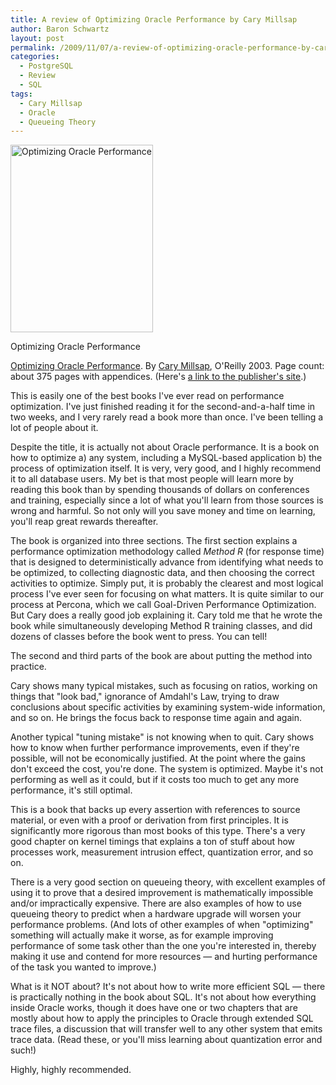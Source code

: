 ```yaml
---
title: A review of Optimizing Oracle Performance by Cary Millsap
author: Baron Schwartz
layout: post
permalink: /2009/11/07/a-review-of-optimizing-oracle-performance-by-cary-millsap/
categories:
  - PostgreSQL
  - Review
  - SQL
tags:
  - Cary Millsap
  - Oracle
  - Queueing Theory
---
```

<div id="attachment_1416" class="wp-caption alignleft" style="width: 238px">
  <a href="http://www.amazon.com/Optimizing-Oracle-Performance-Cary-Millsap/dp/059600527X?tag=xaprb-20"><img src="http://www.xaprb.com/blog/wp-content/uploads/2009/11/optimizing_oracle_performance-228x300.jpg" alt="Optimizing Oracle Performance" title="Optimizing Oracle Performance" width="228" height="300" class="size-medium wp-image-1416" /></a><p class="wp-caption-text">
    Optimizing Oracle Performance
  </p>
</div>

[Optimizing Oracle Performance][1]. By [Cary Millsap][2], O'Reilly 2003. Page count: about 375 pages with appendices. (Here's [a link to the publisher's site][3].)

This is easily one of the best books I've ever read on performance optimization. I've just finished reading it for the second-and-a-half time in two weeks, and I very rarely read a book more than once. I've been telling a lot of people about it.

Despite the title, it is actually not about Oracle performance. It is a book on how to optimize a) any system, including a MySQL-based application b) the process of optimization itself. It is very, very good, and I highly recommend it to all database users. My bet is that most people will learn more by reading this book than by spending thousands of dollars on conferences and training, especially since a lot of what you'll learn from those sources is wrong and harmful. So not only will you save money and time on learning, you'll reap great rewards thereafter.

The book is organized into three sections. The first section explains a performance optimization methodology called *Method R* (for response time) that is designed to deterministically advance from identifying what needs to be optimized, to collecting diagnostic data, and then choosing the correct activities to optimize. Simply put, it is probably the clearest and most logical process I've ever seen for focusing on what matters. It is quite similar to our process at Percona, which we call Goal-Driven Performance Optimization. But Cary does a really good job explaining it. Cary told me that he wrote the book while simultaneously developing Method R training classes, and did dozens of classes before the book went to press. You can tell!

The second and third parts of the book are about putting the method into practice.

Cary shows many typical mistakes, such as focusing on ratios, working on things that "look bad," ignorance of Amdahl's Law, trying to draw conclusions about specific activities by examining system-wide information, and so on. He brings the focus back to response time again and again.

Another typical "tuning mistake" is not knowing when to quit. Cary shows how to know when further performance improvements, even if they're possible, will not be economically justified. At the point where the gains don't exceed the cost, you're done. The system is optimized. Maybe it's not performing as well as it could, but if it costs too much to get any more performance, it's still optimal.

This is a book that backs up every assertion with references to source material, or even with a proof or derivation from first principles. It is significantly more rigorous than most books of this type. There's a very good chapter on kernel timings that explains a ton of stuff about how processes work, measurement intrusion effect, quantization error, and so on.

There is a very good section on queueing theory, with excellent examples of using it to prove that a desired improvement is mathematically impossible and/or impractically expensive. There are also examples of how to use queueing theory to predict when a hardware upgrade will worsen your performance problems. (And lots of other examples of when "optimizing" something will actually make it worse, as for example improving performance of some task other than the one you're interested in, thereby making it use and contend for more resources &#8212; and hurting performance of the task you wanted to improve.)

What is it NOT about? It's not about how to write more efficient SQL &#8212; there is practically nothing in the book about SQL. It's not about how everything inside Oracle works, though it does have one or two chapters that are mostly about how to apply the principles to Oracle through extended SQL trace files, a discussion that will transfer well to any other system that emits trace data. (Read these, or you'll miss learning about quantization error and such!)

Highly, highly recommended.

 [1]: http://www.amazon.com/Optimizing-Oracle-Performance-Cary-Millsap/dp/059600527X?tag=xaprb-20
 [2]: http://www.method-r.com/
 [3]: http://oreilly.com/catalog/9780596005276
